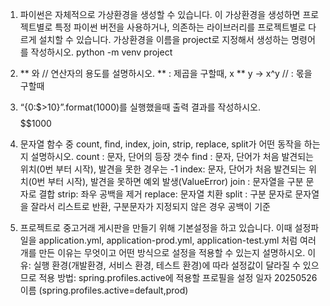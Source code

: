 1. 파이썬은 자체적으로 가상환경을 생성할 수 있습니다. 이 가상환경을 생성하면
프로젝트별로 특정 파이썬 버전을 사용하거나, 의존하는 라이브러리를
프로젝트별로 다르게 설치할 수 있습니다. 가상환경을 이름을 project로
지정해서 생성하는 명령어를 작성하시오.
    python -m venv project

2. ** 와 // 연산자의 용도를 설명하시오.
    ** : 제곱을 구할때, x ** y -> x^y
    // : 몫을 구할때
3. “{0:$>10}”.format(1000)를 실행했을때 출력 결과를 작성하시오.
$$$$$$1000

4. 문자열 함수 중 count, find, index, join, strip, replace, split가 어떤 동작을
하는지 설명하시오.
    count : 문자, 단어의 등장 갯수
    find : 문자, 단어가 처음 발견되는 위치(0번 부터 시작), 발견을 못한 경우는 -1
    index: 문자, 단어가 처음 발견되는 위치(0번 부터 시작), 발견을 못하면 예외
    발생(ValueError)
    join : 문자열을 구분 문자로 결합
    strip: 좌우 공백을 제거
    replace: 문자열 치환
    split : 구분 문자로 문자열을 잘라서 리스트로 반환, 구분문자가 지정되지 않은
    경우 공백이 기준

5. 프로젝트로 중고거래 게시판을 만들기 위해 기본설정을 하고 있습니다. 이때
설정파일을 application.yml, application-prod.yml, application-test.yml 처럼
여러개를 만든 이유는 무엇이고 어떤 방식으로 설정을 적용할 수 있는지
설명하시오.
    이유: 실행 환경(개발환경, 서비스 환경, 테스트 환경)에 따라 설정값이 달라질 수
    있으므로
    적용 방법: spring.profiles.active에 적용할 프로필을 설정
    일자 20250526 이름
    (spring.profiles.active=default,prod)
